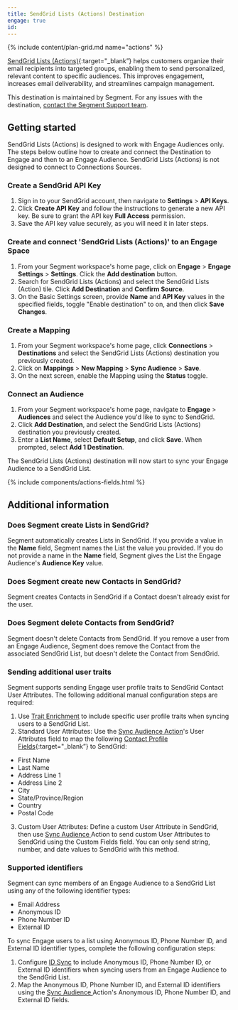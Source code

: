 ```yaml
---
title: SendGrid Lists (Actions) Destination
engage: true
id: 
---
```


{% include content/plan-grid.md name="actions" %}

[SendGrid Lists (Actions)](https://mc.sendgrid.com/contacts/?utm_source=segmentio&utm_medium=docs&utm_campaign=partners){:target="_blank”} helps customers organize their email recipients into targeted groups, enabling them to send personalized, relevant content to specific audiences. This improves engagement, increases email deliverability, and streamlines campaign management.

This destination is maintained by Segment. For any issues with the destination, [contact the Segment Support team](mailto:friends@segment.com).

## Getting started

SendGrid Lists (Actions) is designed to work with Engage Audiences only. The steps below outline how to create and connect the Destination to Engage and then to an Engage Audience. SendGrid Lists (Actions) is not designed to connect to Connections Sources. 

### Create a SendGrid API Key
1. Sign in to your SendGrid account, then navigate to **Settings** > **API Keys**.
2. Click **Create API Key** and follow the instructions to generate a new API key. Be sure to grant the API key **Full Access** permission. 
3. Save the API key value securely, as you will need it in later steps.

### Create and connect 'SendGrid Lists (Actions)' to an Engage Space

1. From your Segment workspace's home page, click on **Engage** > **Engage Settings** > **Settings**. Click the **Add destination** button. 
2. Search for SendGrid Lists (Actions) and select the SendGrid Lists (Action) tile. Click **Add Destination** and **Confirm Source**.
3. On the Basic Settings screen, provide **Name** and **API Key** values in the specified fields, toggle "Enable destination" to on, and then click **Save Changes**. 

### Create a Mapping

1. From your Segment workspace's home page, click **Connections** > **Destinations** and select the SendGrid Lists (Actions) destination you previously created.
2. Click on **Mappings** > **New Mapping** > **Sync Audience** > **Save**. 
3. On the next screen, enable the Mapping using the **Status** toggle.

### Connect an Audience

1. From your Segment workspace's home page, navigate to **Engage** > **Audiences** and select the Audience you'd like to sync to SendGrid. 
2. Click **Add Destination**, and select the SendGrid Lists (Actions) destination you previously created.
3. Enter a **List Name**, select **Default Setup**, and click **Save**. When prompted, select **Add 1 Destination**. 

The SendGrid Lists (Actions) destination will now start to sync your Engage Audience to a SendGrid List.

{% include components/actions-fields.html %}


## Additional information

### Does Segment create Lists in SendGrid?
Segment automatically creates Lists in SendGrid. If you provide a value in the **Name** field, Segment names the List the value you provided. If you do not provide a name in the  **Name** field, Segment gives the List the Engage Audience's **Audience Key** value. 

### Does Segment create new Contacts in SendGrid?
Segment creates Contacts in SendGrid if a Contact doesn't already exist for the user.

### Does Segment delete Contacts from SendGrid?
Segment doesn't delete Contacts from SendGrid. If you remove a user from an Engage Audience, Segment does remove the Contact from the associated SendGrid List, but doesn't delete the Contact from SendGrid. 

### Sending additional user traits
Segment supports sending Engage user profile traits to SendGrid Contact User Attributes. The following additional manual configuration steps are required: 

1. Use [Trait Enrichment](/docs/engage/trait-activation/trait-enrichment/) to include specific user profile traits when syncing users to a SendGrid List. 
2. Standard User Attributes: Use the [Sync Audience Action](#sync-audience-action)'s User Attributes field to map the following [Contact Profile Fields](https://www.twilio.com/docs/sendgrid/ui/managing-contacts/segmenting-your-contacts#contact-profile-fields){:target="_blank”} to SendGrid:
 - First Name
 - Last Name
 - Address Line 1
 - Address Line 2
 - City
 - State/Province/Region
 - Country
 - Postal Code
3. Custom User Attributes: Define a custom User Attribute in SendGrid, then use [Sync Audience ](#sync-audience-action) Action to send custom User Attributes to SendGrid using the Custom Fields field. You can only send string, number, and date values to SendGrid with this method.

### Supported identifiers 
Segment can sync members of an Engage Audience to a SendGrid List using any of the following identifier types:
 - Email Address
 - Anonymous ID
 - Phone Number ID
 - External ID 
 
 To sync Engage users to a list using Anonymous ID, Phone Number ID, and External ID identifier types, complete the following configuration steps: 

1. Configure [ID Sync](/docs/engage/trait-activation/id-sync/) to include Anonymous ID, Phone Number ID, or External ID identifiers when syncing users from an Engage Audience to the SendGrid List. 
2. Map the Anonymous ID, Phone Number ID, and External ID identifiers using the [Sync Audience ](#sync-audience-action) Action's Anonymous ID, Phone Number ID, and External ID fields. 